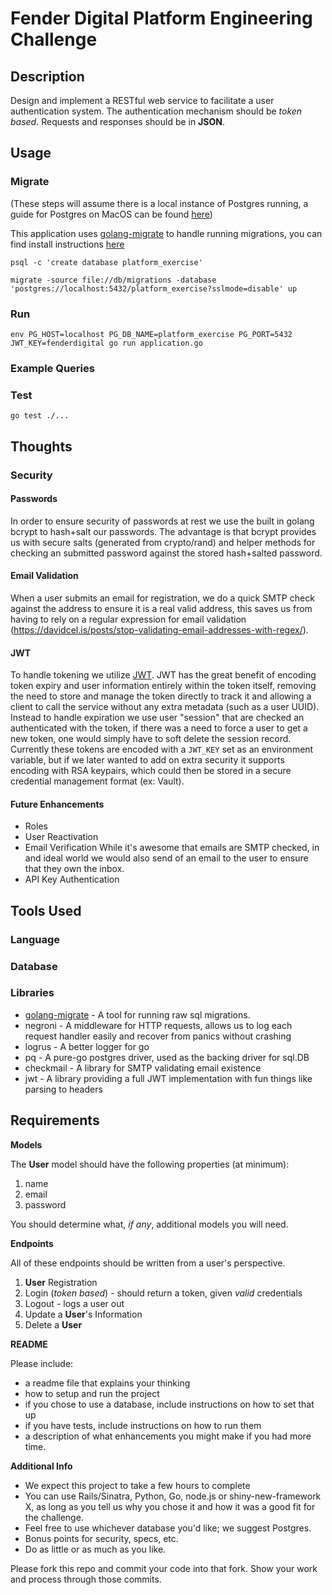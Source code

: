 # Fender Digital Platform Engineering Challenge

## Description

Design and implement a RESTful web service to facilitate a user authentication system. The authentication mechanism should be *token based*. Requests and responses should be in **JSON**.

## Usage

### Migrate

(These steps will assume there is a local instance of Postgres running, a guide for Postgres on MacOS can be found [here](https://www.codementor.io/engineerapart/getting-started-with-postgresql-on-mac-osx-are8jcopb#3-configuring-postgres))

This application uses [golang-migrate](https://github.com/golang-migrate/migrate) to handle running migrations, you can find install instructions [here](https://github.com/golang-migrate/migrate/tree/master/cli)

`psql -c 'create database platform_exercise'`

`migrate -source file://db/migrations -database 'postgres://localhost:5432/platform_exercise?sslmode=disable' up`

### Run

`env PG_HOST=localhost PG_DB_NAME=platform_exercise PG_PORT=5432 JWT_KEY=fenderdigital go run application.go`

### Example Queries

### Test

`go test ./...`

## Thoughts

### Security

#### Passwords

In order to ensure security of passwords at rest we use the built in golang bcrypt to hash+salt our passwords. The advantage is that bcrypt provides us with secure salts (generated from crypto/rand) and helper methods for checking an submitted password against the stored hash+salted password.

#### Email Validation

When a user submits an email for registration, we do a quick SMTP check against the address to ensure it is a real valid address, this saves us from having to rely on a regular expression for email validation (https://davidcel.is/posts/stop-validating-email-addresses-with-regex/).

#### JWT

To handle tokening we utilize [JWT](). JWT has the great benefit of encoding token expiry and user information entirely within the token itself, removing the need to store and manage the token directly to track it and allowing a client to call the service without any extra metadata (such as a user UUID). Instead to handle expiration we use user "session" that are checked an authenticated with the token, if there was a need to force a user to get a new token, one would simply have to soft delete the session record. Currently these tokens are encoded with a `JWT_KEY` set as an environment variable, but if we later wanted to add on extra security it supports encoding with RSA keypairs, which could then be stored in a secure credential management format (ex: Vault).

#### Future Enhancements

* Roles
* User Reactivation
* Email Verification
  While it's awesome that emails are SMTP checked, in and ideal world we would also send of an email to the user to ensure that they own the inbox.
* API Key Authentication

## Tools Used

### Language

### Database

### Libraries

* [golang-migrate](https://github.com/golang-migrate/migrate) - A tool for running raw sql migrations.
* negroni - A middleware for HTTP requests, allows us to log each request handler easily and recover from panics without crashing
* logrus - A better logger for go
* pq - A pure-go postgres driver, used as the backing driver for sql.DB
* checkmail - A library for SMTP validating email existence
* jwt - A library providing a full JWT implementation with fun things like parsing to headers

## Requirements

**Models**

The **User** model should have the following properties (at minimum):

1. name
2. email
3. password

You should determine what, *if any*, additional models you will need.

**Endpoints**

All of these endpoints should be written from a user's perspective.

1. **User** Registration
2. Login (*token based*) - should return a token, given *valid* credentials
3. Logout - logs a user out
4. Update a **User**'s Information
5. Delete a **User**

**README**

Please include:
- a readme file that explains your thinking
- how to setup and run the project
- if you chose to use a database, include instructions on how to set that up
- if you have tests, include instructions on how to run them
- a description of what enhancements you might make if you had more time.

**Additional Info**

- We expect this project to take a few hours to complete
- You can use Rails/Sinatra, Python, Go, node.js or shiny-new-framework X, as long as you tell us why you chose it and how it was a good fit for the challenge.
- Feel free to use whichever database you'd like; we suggest Postgres.
- Bonus points for security, specs, etc.
- Do as little or as much as you like.

Please fork this repo and commit your code into that fork.  Show your work and process through those commits.
